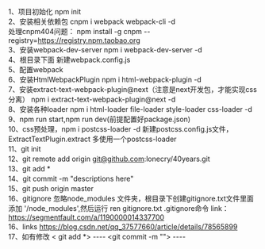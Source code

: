 1、项目初始化 npm init<br/>
2、安装相关依赖包 cnpm i webpack webpack-cli -d<br/>
   处理cnpm404问题：  npm install -g cnpm --registry=https://registry.npm.taobao.org<br/>
3、安装webpack-dev-server    npm i webpack-dev-server -d<br/>
4、根目录下面 新建webpack.config.js<br/>
5、配置webpack<br/>
6、安装HtmlWebpackPlugin  npm i html-webpack-plugin -d<br/>
7、安装extract-text-webpack-plugin@next（注意是next开发包，才能实现css分离） npm i extract-text-webpack-plugin@next -d<br/>
8、安装各种loader  npm i html-loader file-loader style-loader css-loader -d<br/>
9、npm run start,npm run dev(前提配置好package.json) <br/>
10、css预处理，npm i postcss-loader -d 新建postcss.config.js文件，ExtractTextPlugin.extract 多使用一个postcss-loader<br/>
11、git init<br/>
12、git remote add origin git@github.com:lonecry/40years.git<br/> 
13、git add * <br/>
14、git commit -m "descriptions here"<br/>
15、git push origin master <br/>
16、gitignore 忽略node_modules 文件夹，根目录下创建gitignore.txt文件里面添加 '/node_modules',然后运行 ren gitignore.txt .gitignore命令 link：https://segmentfault.com/a/1190000014337700<br/>
16、links https://blog.csdn.net/qq_37577660/article/details/78565899<br/>
17、如有修改  < git add *> ----  <git commit -m ""> ----  <git push origin master> <br/>